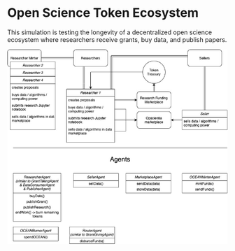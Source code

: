 # Open Science Token Ecosystem
This simulation is testing the longevity of a decentralized open science ecosystem where researchers receive grants, buy data, and publish papers.

![](opsci_naive.jpeg)